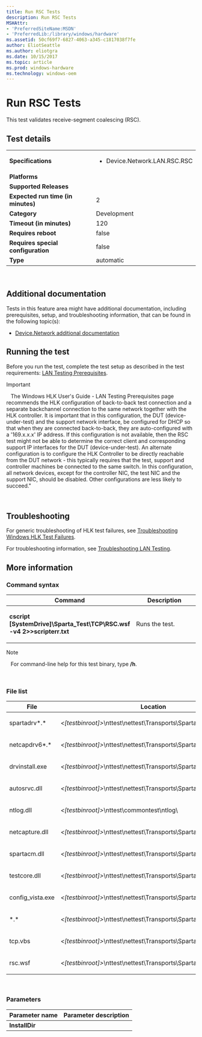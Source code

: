 ```yaml
---
title: Run RSC Tests
description: Run RSC Tests
MSHAttr:
- 'PreferredSiteName:MSDN'
- 'PreferredLib:/library/windows/hardware'
ms.assetid: 50cf69f7-6827-4063-a345-c1817038f7fe
author: EliotSeattle
ms.author: eliotgra
ms.date: 10/15/2017
ms.topic: article
ms.prod: windows-hardware
ms.technology: windows-oem
---
```


# <span id="p_hlk_test.2ad4325c-64e9-49bb-9e8d-6c734ac38275"></span>Run RSC Tests


This test validates receive-segment coalescing (RSC).

## Test details
|||
|---|---|
| **Specifications**  | <ul><li>Device.Network.LAN.RSC.RSC</li></ul> |  
| **Platforms**   | <ul></ul> |
| **Supported Releases** |  |
|**Expected run time (in minutes)**| 2 |
|**Category**| Development |
|**Timeout (in minutes)**| 120 |
|**Requires reboot**| false |
|**Requires special configuration**| false |
|**Type**| automatic |

 

## <span id="Additional_documentation"></span><span id="additional_documentation"></span><span id="ADDITIONAL_DOCUMENTATION"></span>Additional documentation


Tests in this feature area might have additional documentation, including prerequisites, setup, and troubleshooting information, that can be found in the following topic(s):

-   [Device.Network additional documentation](device-network-additional-documentation.md)

## <span id="Running_the_test"></span><span id="running_the_test"></span><span id="RUNNING_THE_TEST"></span>Running the test


Before you run the test, complete the test setup as described in the test requirements: [LAN Testing Prerequisites](lan-testing-prerequisites.md).

>[!IMPORTANT]
>  
The Windows HLK User's Guide - LAN Testing Prerequisites page recommends the HLK configuration of back-to-back test connection and a separate backchannel connection to the same network together with the HLK controller. It is important that in this configuration, the DUT (device-under-test) and the support network interface, be configured for DHCP so that when they are connected back-to-back, they are auto-configured with a '169.x.x.x' IP address. If this configuration is not available, then the RSC test might not be able to determine the correct client and corresponding support IP interfaces for the DUT (device-under-test). An alternate configuration is to configure the HLK Controller to be directly reachable from the DUT network - this typically requires that the test, support and controller machines be connected to the same switch. In this configuration, all network devices, except for the controller NIC, the test NIC and the support NIC, should be disabled. Other configurations are less likely to succeed."

 

## <span id="Troubleshooting"></span><span id="troubleshooting"></span><span id="TROUBLESHOOTING"></span>Troubleshooting


For generic troubleshooting of HLK test failures, see [Troubleshooting Windows HLK Test Failures](..\user\troubleshooting-windows-hlk-test-failures.md).

For troubleshooting information, see [Troubleshooting LAN Testing](troubleshooting-lan-testing.md).

## <span id="More_information"></span><span id="more_information"></span><span id="MORE_INFORMATION"></span>More information


### <span id="Command_syntax"></span><span id="command_syntax"></span><span id="COMMAND_SYNTAX"></span>Command syntax

<table>
<colgroup>
<col width="50%" />
<col width="50%" />
</colgroup>
<thead>
<tr class="header">
<th>Command</th>
<th>Description</th>
</tr>
</thead>
<tbody>
<tr class="odd">
<td><p><strong>cscript [SystemDrive]\Sparta_Test\TCP\RSC.wsf -v4 2&gt;&gt;scripterr.txt</strong></p></td>
<td><p>Runs the test.</p></td>
</tr>
</tbody>
</table>

>[!NOTE]
>  
For command-line help for this test binary, type **/h**.

 

### <span id="File_list"></span><span id="file_list"></span><span id="FILE_LIST"></span>File list

<table>
<colgroup>
<col width="50%" />
<col width="50%" />
</colgroup>
<thead>
<tr class="header">
<th>File</th>
<th>Location</th>
</tr>
</thead>
<tbody>
<tr class="odd">
<td><p>spartadrv*.*</p></td>
<td><p><em>&lt;[testbinroot]&gt;</em>\nttest\nettest\Transports\Sparta\</p></td>
</tr>
<tr class="even">
<td><p>netcapdrv6*.*</p></td>
<td><p><em>&lt;[testbinroot]&gt;</em>\nttest\nettest\Transports\Spartamini\</p></td>
</tr>
<tr class="odd">
<td><p>drvinstall.exe</p></td>
<td><p><em>&lt;[testbinroot]&gt;</em>\nttest\nettest\Transports\Sparta\</p></td>
</tr>
<tr class="even">
<td><p>autosrvc.dll</p></td>
<td><p><em>&lt;[testbinroot]&gt;</em>\nttest\nettest\Transports\Sparta\</p></td>
</tr>
<tr class="odd">
<td><p>ntlog.dll</p></td>
<td><p><em>&lt;[testbinroot]&gt;</em>\nttest\commontest\ntlog\</p></td>
</tr>
<tr class="even">
<td><p>netcapture.dll</p></td>
<td><p><em>&lt;[testbinroot]&gt;</em>\nttest\nettest\Transports\Sparta\</p></td>
</tr>
<tr class="odd">
<td><p>spartacm.dll</p></td>
<td><p><em>&lt;[testbinroot]&gt;</em>\nttest\nettest\Transports\Sparta\</p></td>
</tr>
<tr class="even">
<td><p>testcore.dll</p></td>
<td><p><em>&lt;[testbinroot]&gt;</em>\nttest\nettest\Transports\Sparta\</p></td>
</tr>
<tr class="odd">
<td><p>config_vista.exe</p></td>
<td><p><em>&lt;[testbinroot]&gt;</em>\nttest\nettest\Transports\Sparta\</p></td>
</tr>
<tr class="even">
<td><p>*.*</p></td>
<td><p><em>&lt;[testbinroot]&gt;</em>\nttest\nettest\Transports\Sparta\scripts\common\</p></td>
</tr>
<tr class="odd">
<td><p>tcp.vbs</p></td>
<td><p><em>&lt;[testbinroot]&gt;</em>\nttest\nettest\Transports\Sparta\scripts\tcp\</p></td>
</tr>
<tr class="even">
<td><p>rsc.wsf</p></td>
<td><p><em>&lt;[testbinroot]&gt;</em>\nttest\nettest\Transports\Sparta\scripts\tcp\</p></td>
</tr>
</tbody>
</table>

 

### <span id="Parameters"></span><span id="parameters"></span><span id="PARAMETERS"></span>Parameters

| Parameter name | Parameter description |
|----------------|-----------------------|
| **InstallDir** |                       |

 

 

 






